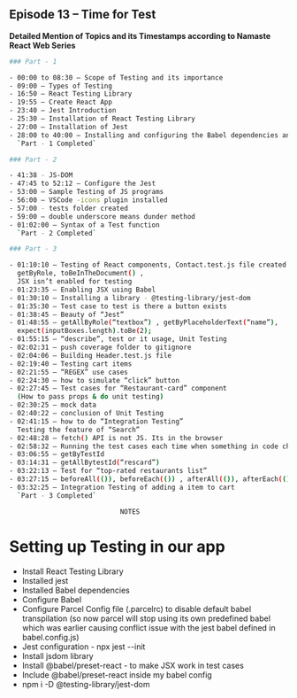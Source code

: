 ## Episode 13 – Time for Test

**Detailed Mention of Topics and its Timestamps according to Namaste React Web Series**

```sh
### Part - 1

- 00:00 to 08:30 – Scope of Testing and its importance
- 09:00 – Types of Testing
- 16:50 – React Testing Library
- 19:55 – Create React App
- 23:40 – Jest Introduction
- 25:30 – Installation of React Testing Library
- 27:00 – Installation of Jest
- 28:00 to 40:00 – Installing and configuring the Babel dependencies and configure the parcel
  `Part - 1 Completed`

### Part - 2

- 41:38 - JS-DOM
- 47:45 to 52:12 – Configure the Jest
- 53:00 – Sample Testing of JS programs
- 56:00 – VSCode -icons plugin installed
- 57:00 - tests folder created
- 59:00 – double underscore means dunder method
- 01:02:00 – Syntax of a Test function
  `Part - 2 Completed`

### Part - 3

- 01:10:10 – Testing of React components, Contact.test.js file created
  getByRole, toBeInTheDocument() ,
  JSX isn’t enabled for testing
- 01:23:35 – Enabling JSX using Babel
- 01:30:10 – Installing a library - @testing-library/jest-dom
- 01:35:30 – Test case to test is there a button exists
- 01:38:45 – Beauty of “Jest”
- 01:48:55 – getAllByRole(“textbox”) , getByPlaceholderText(“name”),
  expect(inputBoxes.length).toBe(2);
- 01:55:15 – “describe”, test or it usage, Unit Testing
- 02:02:31 – push coverage folder to gitignore
- 02:04:06 – Building Header.test.js file
- 02:19:40 – Testing cart items
- 02:21:55 – “REGEX” use cases
- 02:24:30 – how to simulate “click” button
- 02:27:45 – Test cases for “Restaurant-card” component
  (How to pass props & do unit testing)
- 02:30:25 – mock data
- 02:40:22 – conclusion of Unit Testing
- 02:41:15 – how to do “Integration Testing”
  Testing the feature of “Search”
- 02:48:28 – fetch() API is not JS. Its in the browser
- 02:58:32 – Running the test cases each time when something in code changes, act function
- 03:06:55 – getByTestId
- 03:14:31 – getAllBytestId(“rescard”)
- 03:22:13 – Test for “top-rated restaurants list”
- 03:27:15 – beforeAll(()), beforeEach(()) , afterAll(()), afterEach(())
- 03:32:25 – Integration Testing of adding a item to cart
  `Part - 3 Completed`
```
								NOTES

# Setting up Testing in our app
 - Install React Testing Library
 - Installed jest
 - Installed Babel dependencies
 - Configure Babel 
 - Configure Parcel Config file (.parcelrc) to disable default babel transpilation (so now parcel will stop using its own predefined babel which was earlier causing conflict issue with the jest babel defined in babel.config.js) 
 - Jest configuration - npx jest --init
 - Install jsdom library
 - Install @babel/preset-react - to make JSX work in test cases
 - Include @babel/preset-react inside my babel config
 - npm i -D @testing-library/jest-dom
